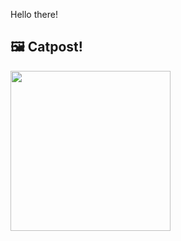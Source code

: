 Hello there!



## 🖼️ Catpost!

<sub>
    <img src="https://cdn2.thecatapi.com/images/8ii.jpg" height="256">
</sub>

